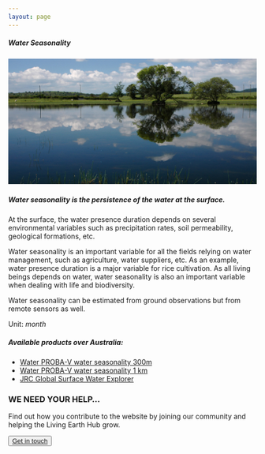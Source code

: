 ```yaml
---
layout: page
---
```


<!-- Content-section-start -->
<div class="container">
    <div class="row">
        <div class="col-12 mt-60">
            <h5 class="common-title">Water Seasonality</h5>
        </div>
        <div class="col-xs-12 col-sm-12 col-ms-9 col-lg-9 col-xl-9 col-xxl-9">
            <div class="common-image pb-5">
                <img src="/assets/img/wales/big/water-seasonality.jpg" class="img-fluid" alt="Water Seasonality">
            </div>
            <div>
                <h5 class="font-weight-bold">Water seasonality is the persistence of the water at the surface.</h5>
                <div class="pt-4">
                    <p>At the surface, the water presence duration depends on several environmental variables such as precipitation rates, soil permeability, geological formations, etc.</p>
                    <p>Water seasonality is an important variable for all the fields relying on water management, such as agriculture, water suppliers, etc. As an example, water presence duration is a major variable for rice cultivation. As all living beings depends on water, water seasonality is also an important variable when dealing with life and biodiversity.</p>
                    <p>Water seasonality can be estimated from ground observations but from remote sensors as well.</p>
                    <p>Unit: <i>month</i></p>
                </div>
            </div>
            <div class="py-5">
                <h5 class="font-weight-bold mb-4">Available products over Australia:</h5>
                <ul class="list-title">
                    <li class="list-item"><a href="https://land.copernicus.eu/global/products/wb">Water PROBA-V water seasonality 300m</a></li>
                    <li class="list-item"><a href="https://land.copernicus.eu/global/products/wb">Water PROBA-V water seasonality 1 km</a></li>
                    <li class="list-item"><a href="https://global-surface-water.appspot.com/">JRC Global Surface Water Explorer</a></li>
                </ul>
            </div>
        </div>
    </div>
</div>
<!-- Content-section-end -->

<!-- get-in-section-Start -->
<div class="container mb-100">
    <div class="get-in-section-main">
        <div class="get-in-section-dsc">
            <h3>WE NEED YOUR HELP&hellip;</h3>
            <p>Find out how you contribute to the website by joining our community and helping the Living Earth Hub grow.</p>
        </div>
        <button type="button"><a href="/contact/">Get in touch</a></button>
    </div>
</div>
<!-- get-in-section-End -->